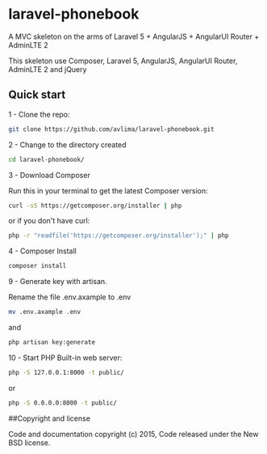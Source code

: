 # laravel-phonebook

A MVC skeleton on the arms of Laravel 5 + AngularJS + AngularUI Router + AdminLTE 2

This skeleton use Composer, Laravel 5, AngularJS, AngularUI Router, AdminLTE 2 and jQuery

## Quick start

1 - Clone the repo:

```bash
git clone https://github.com/avlima/laravel-phonebook.git
```

2 - Change to the directory created

```bash
cd laravel-phonebook/
```

3 - Download Composer

Run this in your terminal to get the latest Composer version:

```bash
curl -sS https://getcomposer.org/installer | php
```

or if you don't have curl:

```bash
php -r "readfile('https://getcomposer.org/installer');" | php
```

4 - Composer Install

```bash
composer install
```

9 - Generate key with artisan.


Rename the file .env.axample to .env

```bash
mv .env.axample .env
```

and

```bash
php artisan key:generate
```

10 - Start PHP Built-in web server:

```bash
php -S 127.0.0.1:8000 -t public/
```

or

```bash
php -S 0.0.0.0:8000 -t public/
```

##Copyright and license

Code and documentation copyright (c) 2015, Code released under the New BSD license.